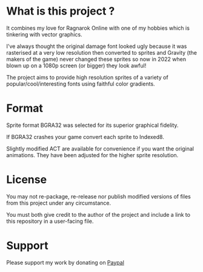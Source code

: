 # What is this project ?
It combines my love for Ragnarok Online with one of my hobbies which is tinkering with vector graphics.

I've always thought the original damage font looked ugly because it was rasterised at a very low resolution then converted to sprites and Gravity (the makers of the game) never changed these sprites so now in 2022 when blown up on a 1080p screen (or bigger) they look awful!

The project aims to provide high resolution sprites of a variety of popular/cool/interesting fonts using faithful color gradients.

# Format
Sprite format BGRA32 was selected for its superior graphical fidelity.

If BGRA32 crashes your game convert each sprite to Indexed8.

Slightly modified ACT are available for convenience if you want the original animations. They have been adjusted for the higher sprite resolution.

# License
You may not re-package, re-release nor publish modified versions of files from this project under any circumstance. 

You must both give credit to the author of the project and include a link to this repository in a user-facing file.

# Support
Please support my work by donating on [Paypal](https://paypal.me/eleriaqueen)